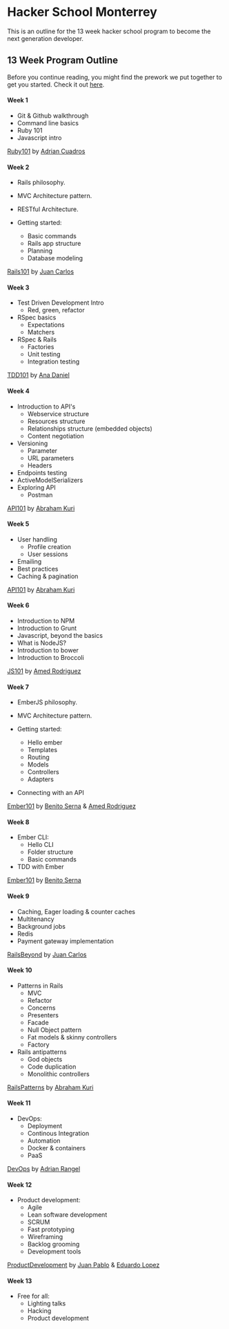 # Hacker School Monterrey

This is an outline for the 13 week hacker school program to become the next generation developer.

## 13 Week Program Outline

Before you continue reading, you might find the prework we put together to get you started. Check it out [here](http://hackerschoolmty.github.io/prework/).

#### Week 1

* Git & Github walkthrough
* Command line basics
* Ruby 101
* Javascript intro

[Ruby101](https://github.com/hackerschoolmty/rbjs101) by [Adrian Cuadros](https://github.com/adriancuadros)

#### Week 2

* Rails philosophy.
* MVC Architecture pattern.
* RESTful Architecture.

* Getting started:
	* Basic commands
	* Rails app structure
	* Planning
	* Database modeling

[Rails101](https://github.com/hackerschoolmty/Rails101) by [Juan Carlos](https://github.com/zenbakiak)


#### Week 3

* Test Driven Development Intro
	* Red, green, refactor 
* RSpec basics
	* Expectations
	* Matchers
* RSpec & Rails
	* Factories	 
	* Unit testing
	* Integration testing

[TDD101](https://github.com/hackerschoolmty/TDD101) by [Ana Daniel](https://github.com/anadaniel)


#### Week 4

* Introduction to API's
	* Webservice structure
	* Resources structure
	* Relationships structure (embedded objects) 
	* Content negotiation
* Versioning
	* Parameter
	* URL parameters
	* Headers
* Endpoints testing
* ActiveModelSerializers
* Exploring API
	* Postman	

[API101]() by [Abraham Kuri](https://github.com/kurenn)


#### Week 5

* User handling
	* Profile creation
	* User sessions
* Emailing
* Best practices
* Caching & pagination

[API101]() by [Abraham Kuri](https://github.com/kurenn)

#### Week 6

* Introduction to NPM
* Introduction to Grunt
* Javascript, beyond the basics
* What is NodeJS?
* Introduction to bower
* Introduction to Broccoli

[JS101]() by [Amed Rodriguez](https://github.com/amedrz)

#### Week 7

* EmberJS philosophy.
* MVC Architecture pattern.

* Getting started:
	* Hello ember 
	* Templates
	* Routing
	* Models
	* Controllers
	* Adapters
* Connecting with an API

[Ember101]() by [Benito Serna](https://github.com/bhserna) & [Amed Rodriguez](https://github.com/amedrz)

#### Week 8

* Ember CLI:
	* Hello CLI
	* Folder structure
	* Basic commands
* TDD with Ember

[Ember101]() by [Benito Serna](https://github.com/bhserna)

#### Week 9

* Caching, Eager loading & counter caches
* Multitenancy
* Background jobs
* Redis
* Payment gateway implementation

[RailsBeyond]() by [Juan Carlos](https://github.com/zenbakiak)

#### Week 10

* Patterns in Rails
	* MVC
	* Refactor
	* Concerns
	* Presenters
	* Facade
	* Null Object pattern
	* Fat models & skinny controllers
	* Factory
* Rails antipatterns
	* God objects
	* Code duplication
	* Monolithic controllers

[RailsPatterns]() by [Abraham Kuri](https://github.com/kurenn)

#### Week 11

* DevOps:
	* Deployment
	* Continous Integration
	* Automation
	* Docker & containers
	* PaaS

[DevOps]() by [Adrian Rangel](https://github.com/acrogenesis)

#### Week 12

* Product development:
	* Agile
	* Lean software development
	* SCRUM
	* Fast prototyping
	* Wireframing
	* Backlog grooming
	* Development tools

[ProductDevelopment]() by [Juan Pablo](https://github.com/juanpabloe) & [Eduardo Lopez](https://github.com/edolopez)

#### Week 13

* Free for all:
	* Lighting talks
	* Hacking
	* Product development 







